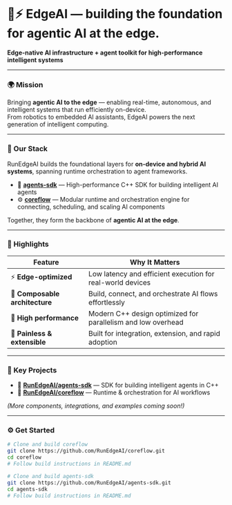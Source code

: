 <!-- Optional banner or logo -->
<!-- ![RunEdgeAI Logo](https://raw.githubusercontent.com/RunEdgeAI/.github/main/assets/logo.png) -->

# 🧠⚡ EdgeAI — building the foundation for agentic AI at the edge.

**Edge-native AI infrastructure + agent toolkit for high-performance intelligent systems**

---

### 🌍 Mission

Bringing **agentic AI to the edge** — enabling real-time, autonomous, and intelligent systems that run efficiently on-device.  
From robotics to embedded AI assistants, EdgeAI powers the next generation of intelligent computing.

---

### 🧩 Our Stack

RunEdgeAI builds the foundational layers for **on-device and hybrid AI systems**, spanning runtime orchestration to agent frameworks.

- 🤖 **[agents-sdk](https://github.com/RunEdgeAI/agents-sdk)** — High-performance C++ SDK for building intelligent AI agents
- ⚙️ **[coreflow](https://github.com/RunEdgeAI/coreflow)** — Modular runtime and orchestration engine for connecting, scheduling, and scaling AI components  

Together, they form the backbone of **agentic AI at the edge**.

---

### 🌟 Highlights

| Feature | Why It Matters |
|----------|----------------|
| ⚡ **Edge-optimized** | Low latency and efficient execution for real-world devices |
| 🧱 **Composable architecture** | Build, connect, and orchestrate AI flows effortlessly |
| 🚀 **High performance** | Modern C++ design optimized for parallelism and low overhead |
| 🔌 **Painless & extensible** | Built for integration, extension, and rapid adoption |

---

### 🧠 Key Projects

- 🔹 **[RunEdgeAI/agents-sdk](https://github.com/RunEdgeAI/agents-sdk)** — SDK for building intelligent agents in C++  
- 🔹 **[RunEdgeAI/coreflow](https://github.com/RunEdgeAI/coreflow)** — Runtime & orchestration for AI workflows  

*(More components, integrations, and examples coming soon!)*

---

### ⚙️ Get Started

```bash
# Clone and build coreflow
git clone https://github.com/RunEdgeAI/coreflow.git
cd coreflow
# Follow build instructions in README.md

# Clone and build agents-sdk
git clone https://github.com/RunEdgeAI/agents-sdk.git
cd agents-sdk
# Follow build instructions in README.md
